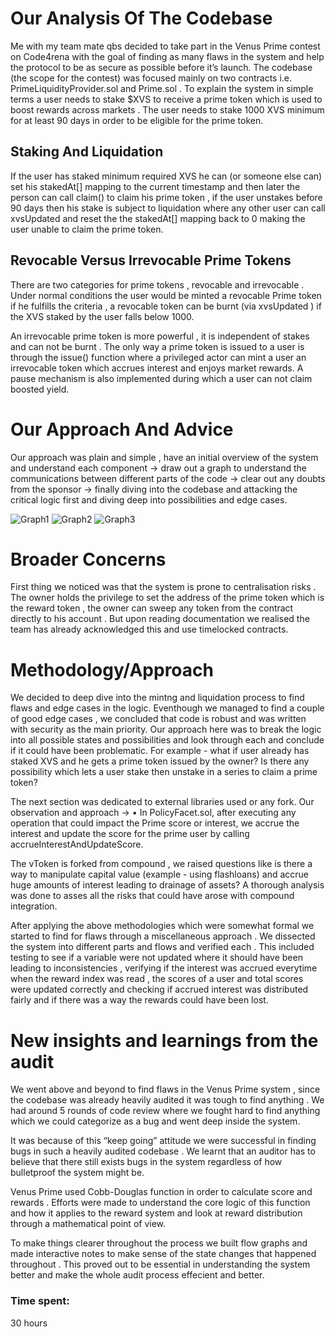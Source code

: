 # Our Analysis Of The Codebase


Me with my team mate qbs decided to take part in the Venus Prime contest on Code4rena with the goal of finding as many flaws in the system and help the protocol to be as secure as possible before it’s launch.
The codebase (the scope for the contest) was focused mainly on two contracts i.e. PrimeLiquidityProvider.sol and Prime.sol . To explain the system in simple terms a user needs to stake $XVS to receive a prime token which is used to boost rewards across markets . The user needs to stake 1000 XVS minimum for at least 90 days in order to be eligible for the prime token.


## Staking And Liquidation

If the user has staked minimum required XVS he can (or someone else can) set his stakedAt[] mapping to the current timestamp and then later the person can call claim() to claim his prime token , if the user unstakes before 90 days then his stake is subject to liquidation where any other user can call xvsUpdated and reset the the stakedAt[] mapping back to 0 making the user unable to claim the prime token.

## Revocable Versus Irrevocable Prime Tokens

There are two categories for prime tokens , revocable and irrevocable . Under normal conditions the user would be minted a revocable Prime token if he fulfills the criteria , a revocable token can be burnt (via xvsUpdated ) if the XVS staked by the user falls below 1000.

An irrevocable prime token is more powerful , it is independent of stakes and can not be burnt . The only way a prime token is issued to a user is through the issue() function where a privileged actor can mint a user an irrevocable token which accrues interest and enjoys market rewards.
A pause mechanism is also implemented during which a user can not claim boosted yield.

# Our Approach And Advice

Our approach was plain and simple , have an initial overview of the system and understand each component → draw out a graph to understand the communications between different parts of the code → clear out any doubts from the sponsor → finally diving into the codebase and attacking the critical logic first and diving deep into possibilities and edge cases.

![Graph1](https://user-images.githubusercontent.com/93149832/272659098-91398730-b679-49cb-8c38-03284f415eb8.png)
![Graph2](https://user-images.githubusercontent.com/93149832/272661339-3be88565-d515-4100-94ea-9a709ade603b.png)
![Graph3](https://user-images.githubusercontent.com/93149832/272661482-ea73925f-2171-4d4c-af9e-6613c6cdb49d.png)

# Broader Concerns

First thing we noticed was that the system is prone to centralisation risks . The owner holds the privilege to set the address of the prime token which is the reward token , the owner can sweep any token from the contract directly to his account . But upon reading documentation we realised the team has already acknowledged this and use timelocked contracts.

# Methodology/Approach

We decided to deep dive into the mintng and liquidation process to find flaws and edge cases in the logic. Eventhough we managed to find a couple of good edge cases , we concluded that code is robust and was written with security as the main priority. Our approach here was to break the logic into all possible states and possibilities and look through each and conclude if it could have been problematic. For example - what if user already has staked XVS and he gets a prime token issued by the owner? Is there any possibility which lets a user stake then unstake in a series to claim a prime token?


The next section was dedicated to external libraries used or any fork.
Our observation and approach → • In PolicyFacet.sol, after executing any operation that could impact the Prime score or interest, we accrue the interest and update the score for the prime user by calling accrueInterestAndUpdateScore.


The vToken is forked from compound , we raised questions like is there a way to manipulate capital value (example - using flashloans) and accrue huge amounts of interest leading to drainage of assets? A thorough analysis was done to asses all the risks that could have arose with compound integration.


After applying the above methodologies which were somewhat formal we started to find for flaws through a miscellaneous approach . We dissected the system into different parts and flows and verified each . This included testing to see if a variable were not updated where it should have been leading to inconsistencies , verifying if the interest was accrued everytime when the reward index was read , the scores of a user and total scores were updated correctly and checking if accrued interest was distributed fairly and if there was a way the rewards could have been lost.


# New insights and learnings from the audit

We went above and beyond to find flaws in the Venus Prime system , since the codebase was already heavily audited it was tough to find anything . We had around 5 rounds of code review where we fought hard to find anything which we could categorize as a bug and went deep inside the system.

It was because of this “keep going” attitude we were successful in finding bugs in such a heavily audited codebase . We learnt that an auditor has to believe that there still exists bugs in the system regardless of how bulletproof the system might be.

Venus Prime used Cobb-Douglas function in order to calculate score and rewards . Efforts were made to understand the core logic of this function and how it applies to the reward system and look at reward distribution through a mathematical point of view.

To make things clearer throughout the process we built flow graphs and made interactive notes to make sense of the state changes that happened throughout . This proved out to be essential in understanding the system better and make the whole audit process effecient and better.





### Time spent:
30 hours